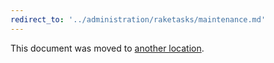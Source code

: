 ```yaml
---
redirect_to: '../administration/raketasks/maintenance.md'
---
```


This document was moved to [another location](../administration/raketasks/maintenance.md).
